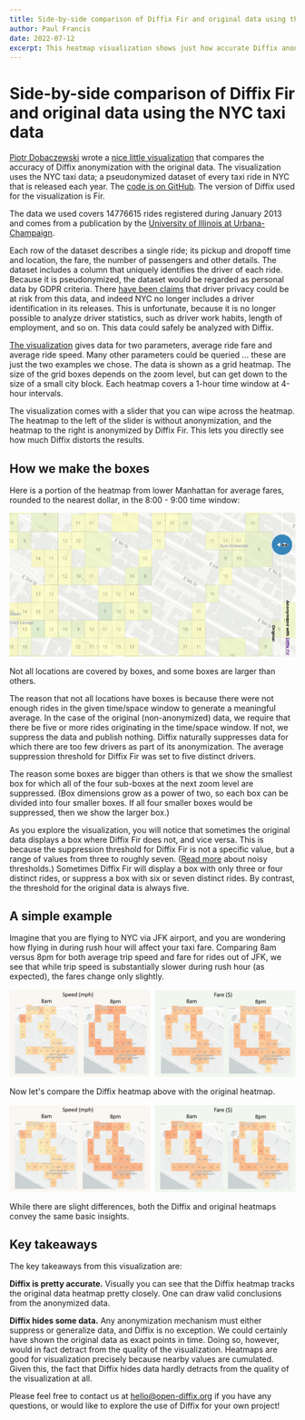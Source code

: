 ```yaml
---
title: Side-by-side comparison of Diffix Fir and original data using the NYC taxi data
author: Paul Francis
date: 2022-07-12
excerpt: This heatmap visualization shows just how accurate Diffix anonymization can be, even down to the city block.
---
```


# Side-by-side comparison of Diffix Fir and original data using the NYC taxi data

[Piotr Dobaczewski](https://github.com/pdobacz) wrote a [nice little visualization](https://taxi-heatmap.open-diffix.org/) that compares the accuracy of Diffix anonymization with the original data. The visualization uses the NYC taxi data; a pseudonymized dataset of every taxi ride in NYC that is released each year. The [code is on GitHub](https://github.com/diffix/taxi-heatmap). The version of Diffix used for the visualization is Fir.

The data we used covers 14776615 rides registered during January 2013 and comes from a publication by the [University of Illinois at Urbana-Champaign](https://databank.illinois.edu/datasets/IDB-9610843).

Each row of the dataset describes a single ride; its pickup and dropoff time and location, the fare, the number of passengers and other details. The dataset includes a column that uniquely identifies the driver of each ride. Because it is pseudonymized, the dataset would be regarded as personal data by GDPR criteria. There [have been claims](https://vgc.engineering.nyu.edu/~juliana/pub/taxi-privacy.pdf) that driver privacy could be at risk from this data, and indeed NYC no longer includes a driver identification in its releases. This is unfortunate, because it is no longer possible to analyze driver statistics, such as driver work habits, length of employment, and so on. This data could safely be analyzed with Diffix.

[The visualization](https://taxi-heatmap.open-diffix.org/) gives data for two parameters, average ride fare and average ride speed. Many other parameters could be queried ... these are just the two examples we chose. The data is shown as a grid heatmap. The size of the grid boxes depends on the zoom level, but can get down to the size of a small city block. Each heatmap covers a 1-hour time window at 4-hour intervals.

The visualization comes with a slider that you can wipe across the heatmap. The heatmap to the left of the slider is without anonymization, and the heatmap to the right is anonymized by Diffix Fir. This lets you directly see how much Diffix distorts the results.

## How we make the boxes

Here is a portion of the heatmap from lower Manhattan for average fares, rounded to the nearest dollar, in the 8:00 - 9:00 time window:

<img src="/blog/figs/heatmap-ex.gif" width="600">

Not all locations are covered by boxes, and some boxes are larger than others.

The reason that not all locations have boxes is because there were not enough rides in the given time/space window to generate a meaningful average. In the case of the original (non-anonymized) data, we require that there be five or more rides originating in the time/space window. If not, we suppress the data and publish nothing. Diffix naturally suppresses data for which there are too few drivers as part of its anonymization. The average suppression threshold for Diffix Fir was set to five distinct drivers.

The reason some boxes are bigger than others is that we show the smallest box for which all of the four sub-boxes at the next zoom level are suppressed. (Box dimensions grow as a power of two, so each box can be divided into four smaller boxes. If all four smaller boxes would be suppressed, then we show the larger box.)

As you explore the visualization, you will notice that sometimes the original data displays a box where Diffix Fir does not, and vice versa. This is because the suppression threshold for Diffix Fir is not a specific value, but a range of values from three to roughly seven. ([Read more](https://www.open-diffix.org/blog/diffix-elm-automates-what-statistics-offices-have-been-doing-for-decades) about noisy thresholds.) Sometimes Diffix Fir will display a box with only three or four distinct rides, or suppress a box with six or seven distinct rides. By contrast, the threshold for the original data is always five.

## A simple example

Imagine that you are flying to NYC via JFK airport, and you are wondering how flying in during rush hour will affect your taxi fare. Comparing 8am versus 8pm for both average trip speed and fare for rides out of JFK, we see that while trip speed is substantially slower during rush hour (as expected), the fares change only slightly.

<img src="/blog/figs/speed-fare-diffix.png" width="600">

Now let's compare the Diffix heatmap above with the original heatmap.

<img src="/blog/figs/speed-fare-raw.png" width="600">

While there are slight differences, both the Diffix and original heatmaps convey the same basic insights.

## Key takeaways

The key takeaways from this visualization are:

**Diffix is pretty accurate.** Visually you can see that the Diffix heatmap tracks the original data heatmap pretty closely. One can draw valid conclusions from the anonymized data.

**Diffix hides some data.** Any anonymization mechanism must either suppress or generalize data, and Diffix is no exception. We could certainly have shown the original data as exact points in time. Doing so, however, would in fact detract from the quality of the visualization. Heatmaps are good for visualization precisely because nearby values are cumulated. Given this, the fact that Diffix hides data hardly detracts from the quality of the visualization at all.

Please feel free to contact us at hello@open-diffix.org if you have any questions, or would like to explore the use of Diffix for your own project!
